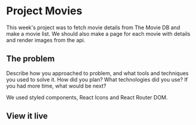 # Project Movies

This week's project was to fetch movie details from The Movie DB and make a movie list. We should also make a page for each movie with details and render images from the api.

## The problem

Describe how you approached to problem, and what tools and techniques you used to solve it. How did you plan? What technologies did you use? If you had more time, what would be next?

We used styled components, React Icons and React Router DOM.

## View it live


